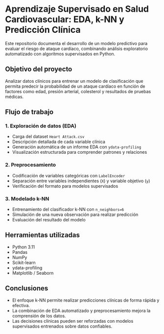 # Aprendizaje Supervisado en Salud Cardiovascular: EDA, k-NN y Predicción Clínica

Este repositorio documenta el desarrollo de un modelo predictivo para evaluar el riesgo de ataque cardíaco, combinando análisis exploratorio automatizado con algoritmos supervisados en Python.

## Objetivo del proyecto

Analizar datos clínicos para entrenar un modelo de clasificación que permita predecir la probabilidad de un ataque cardíaco en función de factores como edad, presión arterial, colesterol y resultados de pruebas médicas.

## Flujo de trabajo

### 1. Exploración de datos (EDA)
- Carga del dataset `Heart Attack.csv`
- Descripción detallada de cada variable clínica
- Generación automática de un informe EDA con `ydata-profiling`
- Visualización estructurada para comprender patrones y relaciones

### 2. Preprocesamiento
- Codificación de variables categóricas con `LabelEncoder`
- Separación entre variables independientes (`X`) y variable objetivo (`y`)
- Verificación del formato para modelos supervisados

### 3. Modelado k-NN
- Entrenamiento del clasificador k-NN con `n_neighbors=6`
- Simulación de una nueva observación para realizar predicción
- Evaluación del resultado del modelo

## Herramientas utilizadas

- Python 3.11  
- Pandas  
- NumPy  
- Scikit-learn  
- ydata-profiling  
- Matplotlib / Seaborn  

## Conclusiones

- El enfoque k-NN permite realizar predicciones clínicas de forma rápida y efectiva.
- La combinación de EDA automatizado y preprocesamiento mejora la comprensión de los datos.
- Las decisiones clínicas pueden ser reforzadas con modelos supervisados entrenados sobre datos confiables.
